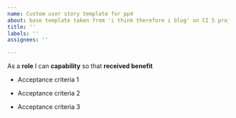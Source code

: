 ```yaml
---
name: Custom user story template for pp4
about: base template taken from 'i think therefore i blog' on CI 5 project program
title: ''
labels: ''
assignees: ''

---
```


As a **role** I can **capability** so that **received benefit**

- Acceptance criteria 1

- Acceptance criteria 2

- Acceptance criteria 3
